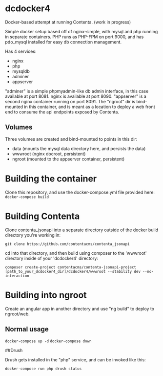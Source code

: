 # dcdocker4
Docker-based attempt at running Contenta. (work in progress)

Simple docker setup based off of nginx-simple, with mysql and php running in separate containers. PHP runs as PHP-FPM on port 9000, and has pdo_mysql installed for easy db connection management.

Has 4 services:

- nginx
- php
- mysqldb
- adminer
- appserver

"adminer" is a simple phpmyadmin-like db admin interface, in this case available at port 8081.
nginx is available at port 8090. "appserver" is a second nginx container running on port 8091. The "ngroot" dir is bind-mounted in this container, and is meant as a location to deploy a web front end to consume the api endpoints exposed by Contenta.

## Volumes
Three volumes are created and bind-mounted to points in this dir:

- data (mounts the mysql data directory here, and persists the data)
- wwwroot (nginx docroot, persistent)
- ngroot (mounted to the appserver container, persistent)

# Building the container

Clone this repository, and use the docker-compose.yml file provided here: `docker-compose build`

# Building Contenta

Clone contenta_jsonapi into a separate directory outside of the docker build directory you're working in:

`git clone https://github.com/contentacms/contenta_jsonapi`

cd into that directory, and then build using composer to the 'wwwroot' directory inside of your 'dcdocker4' directory:

`composer create-project contentacms/contenta-jsonapi-project [path_to_your_dcdocker4_dir]/dcdocker4/wwwroot --stability dev --no-interaction`

# Building into ngroot

Create an angular app in another directory and use "ng build" to deploy to ngroot/web.

## Normal usage

  `docker-compose up -d`
  `docker-compose down`

##Drush

Drush gets installed in the "php" service, and can be invoked like this:

`docker-compose run php drush status`
